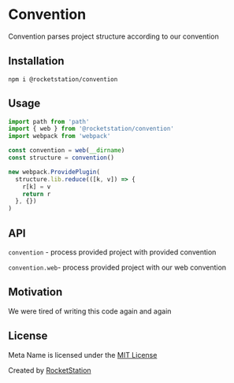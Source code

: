 # Convention

Convention parses project structure according to our convention

## Installation

```
npm i @rocketstation/convention
```

## Usage

```javascript
import path from 'path'
import { web } from '@rocketstation/convention'
import webpack from 'webpack'

const convention = web(__dirname)
const structure = convention()

new webpack.ProvidePlugin(
  structure.lib.reduce(([k, v]) => {
    r[k] = v
    return r
  }, {})
)
```

## API

`convention` - process provided project with provided convention

`convention.web`- process provided project with our web convention

## Motivation

We were tired of writing this code again and again

## License

Meta Name is licensed under the [MIT License](http://opensource.org/licenses/MIT)

Created by [RocketStation](http://rstation.io)
